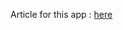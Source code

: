Article for this app : [here](https://www.androidhive.info/2012/03/android-building-audio-player-tutorial/)
